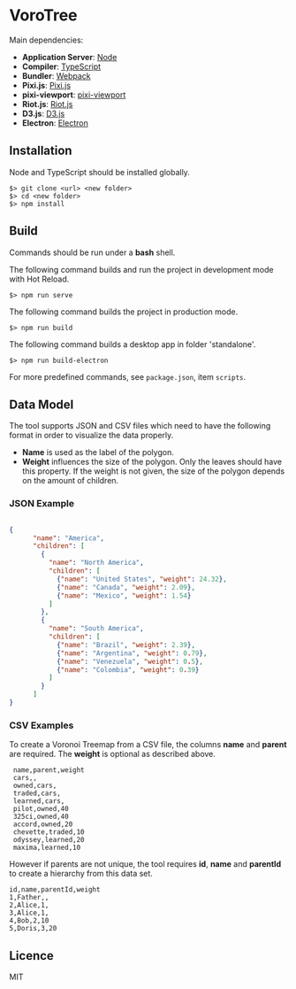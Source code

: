 # VoroTree #


Main dependencies:

* **Application Server**: [Node](https://nodejs.org/en/)
* **Compiler**: [TypeScript](https://github.com/Microsoft/TypeScript)
* **Bundler**: [Webpack](https://github.com/webpack/webpack)
* **Pixi.js**: [Pixi.js](http://www.pixijs.com/)
* **pixi-viewport**: [pixi-viewport](https://github.com/davidfig/pixi-viewport)
* **Riot.js**: [Riot.js](https://riot.js.org/)
* **D3.js**: [D3.js](https://d3js.org/)
* **Electron**: [Electron](https://www.electronjs.org/)


## Installation ##

Node and TypeScript should be installed globally.

	$> git clone <url> <new folder>
	$> cd <new folder>
	$> npm install


## Build ##

Commands should be run under a **bash** shell.

The following command builds and run the project in development mode with Hot Reload.

	$> npm run serve

The following command builds the project in production mode.

	$> npm run build

The following command builds a desktop app in folder 'standalone'.

  ``
  $> npm run build-electron
  ``

For more predefined commands, see `package.json`, item `scripts`.


## Data Model ##

The tool supports JSON and CSV files which need to have the following format in order to visualize the data properly.

- **Name** is used as the label of the polygon.
- **Weight** influences the size of the polygon. Only the leaves should have this property. If the weight is not given, the size of the polygon depends on the amount of children.

### JSON Example ###


```json 

{
      "name": "America",
      "children": [
        {
          "name": "North America",
          "children": [
            {"name": "United States", "weight": 24.32},
            {"name": "Canada", "weight": 2.09},
            {"name": "Mexico", "weight": 1.54}
          ]
        },
        {
          "name": "South America",
          "children": [
            {"name": "Brazil", "weight": 2.39},
            {"name": "Argentina", "weight": 0.79},
            {"name": "Venezuela", "weight": 0.5},
            {"name": "Colombia", "weight": 0.39}
          ]
        }
      ]
}


```

### CSV Examples ###

To create a Voronoi Treemap from a CSV file, the columns **name** and **parent** are required. The **weight** is optional as described above. 

```
 name,parent,weight
 cars,,
 owned,cars,
 traded,cars,
 learned,cars,
 pilot,owned,40
 325ci,owned,40
 accord,owned,20
 chevette,traded,10
 odyssey,learned,20
 maxima,learned,10
```

However if parents are not unique, the tool requires **id**, **name** and **parentId** to create a hierarchy from this data set.

```
id,name,parentId,weight
1,Father,,
2,Alice,1,
3,Alice,1,
4,Bob,2,10
5,Doris,3,20
```

## Licence ##

MIT
